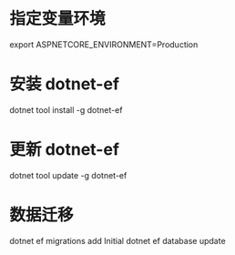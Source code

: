 ﻿# 指定变量环境
export ASPNETCORE_ENVIRONMENT=Production

# 安装 dotnet-ef
dotnet tool install -g dotnet-ef

# 更新 dotnet-ef
dotnet tool update -g dotnet-ef

# 数据迁移
dotnet ef migrations add Initial
dotnet ef database update